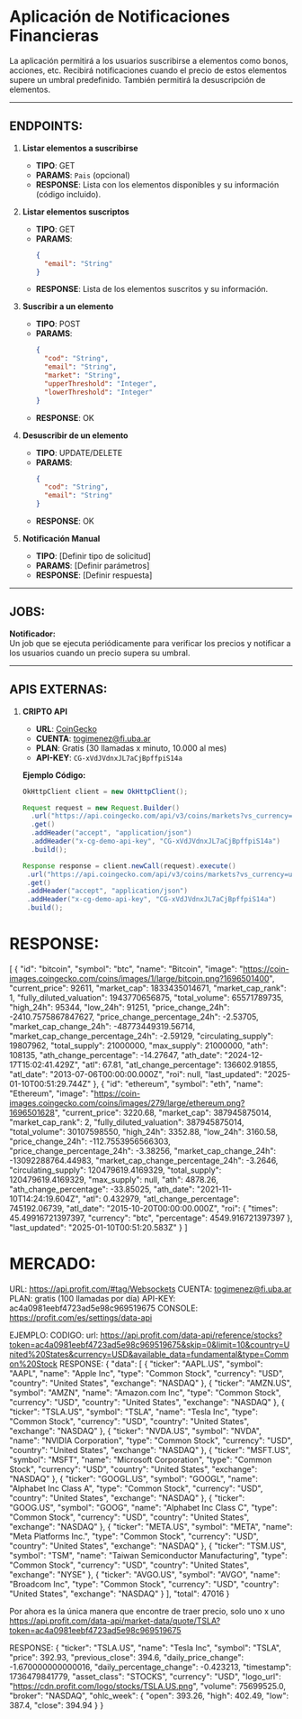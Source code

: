 # Aplicación de Notificaciones Financieras
La aplicación permitirá a los usuarios suscribirse a elementos como bonos, acciones, etc. Recibirá notificaciones cuando el precio de estos elementos supere un umbral predefinido. También permitirá la desuscripción de elementos.

---

## ENDPOINTS:

1. **Listar elementos a suscribirse**
    - **TIPO**: GET
    - **PARAMS**: `Pais` (opcional)
    - **RESPONSE**: Lista con los elementos disponibles y su información (código incluido).

2. **Listar elementos suscriptos**
    - **TIPO**: GET
    - **PARAMS**:
      ```json
      {
        "email": "String"
      }
      ```
    - **RESPONSE**: Lista de los elementos suscritos y su información.

3. **Suscribir a un elemento**
    - **TIPO**: POST
    - **PARAMS**:
      ```json
      {
        "cod": "String",
        "email": "String",
        "market": "String",
        "upperThreshold": "Integer",
        "lowerThreshold": "Integer"
      }
      ```
    - **RESPONSE**: OK

4. **Desuscribir de un elemento**
    - **TIPO**: UPDATE/DELETE
    - **PARAMS**:
      ```json
      {
        "cod": "String",
        "email": "String"
      }
      ```
    - **RESPONSE**: OK

5. **Notificación Manual**
    - **TIPO**: [Definir tipo de solicitud]
    - **PARAMS**: [Definir parámetros]
    - **RESPONSE**: [Definir respuesta]

---

## JOBS:

**Notificador:**  
Un job que se ejecuta periódicamente para verificar los precios y notificar a los usuarios cuando un precio supera su umbral.

---

## APIS EXTERNAS:

1. **CRIPTO API**
    - **URL**: [CoinGecko](https://www.coingecko.com/)
    - **CUENTA**: togimenez@fi.uba.ar
    - **PLAN**: Gratis (30 llamadas x minuto, 10.000 al mes)
    - **API-KEY**: `CG-xVdJVdnxJL7aCjBpffpiS14a`

   **Ejemplo Código:**
   ```java
   OkHttpClient client = new OkHttpClient();
   
   Request request = new Request.Builder()
     .url("https://api.coingecko.com/api/v3/coins/markets?vs_currency=usd&ids=bitcoin%2Cethereum")
     .get()
     .addHeader("accept", "application/json")
     .addHeader("x-cg-demo-api-key", "CG-xVdJVdnxJL7aCjBpffpiS14a")
     .build();
   
   Response response = client.newCall(request).execute()
    .url("https://api.coingecko.com/api/v3/coins/markets?vs_currency=usd&ids=bitcoin%2Cethereum")
    .get()
    .addHeader("accept", "application/json")
    .addHeader("x-cg-demo-api-key", "CG-xVdJVdnxJL7aCjBpffpiS14a")
    .build();
    ```
# RESPONSE:
[
{
"id": "bitcoin",
"symbol": "btc",
"name": "Bitcoin",
"image": "https://coin-images.coingecko.com/coins/images/1/large/bitcoin.png?1696501400",
"current_price": 92611,
"market_cap": 1833435014671,
"market_cap_rank": 1,
"fully_diluted_valuation": 1943770656875,
"total_volume": 65571789735,
"high_24h": 95344,
"low_24h": 91251,
"price_change_24h": -2410.7575867847627,
"price_change_percentage_24h": -2.53705,
"market_cap_change_24h": -48773449319.56714,
"market_cap_change_percentage_24h": -2.59129,
"circulating_supply": 19807962,
"total_supply": 21000000,
"max_supply": 21000000,
"ath": 108135,
"ath_change_percentage": -14.27647,
"ath_date": "2024-12-17T15:02:41.429Z",
"atl": 67.81,
"atl_change_percentage": 136602.91855,
"atl_date": "2013-07-06T00:00:00.000Z",
"roi": null,
"last_updated": "2025-01-10T00:51:29.744Z"
},
{
"id": "ethereum",
"symbol": "eth",
"name": "Ethereum",
"image": "https://coin-images.coingecko.com/coins/images/279/large/ethereum.png?1696501628",
"current_price": 3220.68,
"market_cap": 387945875014,
"market_cap_rank": 2,
"fully_diluted_valuation": 387945875014,
"total_volume": 30107598550,
"high_24h": 3352.88,
"low_24h": 3160.58,
"price_change_24h": -112.7553956566303,
"price_change_percentage_24h": -3.38256,
"market_cap_change_24h": -13092288764.44983,
"market_cap_change_percentage_24h": -3.2646,
"circulating_supply": 120479619.4169329,
"total_supply": 120479619.4169329,
"max_supply": null,
"ath": 4878.26,
"ath_change_percentage": -33.85025,
"ath_date": "2021-11-10T14:24:19.604Z",
"atl": 0.432979,
"atl_change_percentage": 745192.06739,
"atl_date": "2015-10-20T00:00:00.000Z",
"roi": {
"times": 45.49916721397397,
"currency": "btc",
"percentage": 4549.916721397397
},
"last_updated": "2025-01-10T00:51:20.583Z"
}
]

# MERCADO:
URL: https://api.profit.com/#tag/Websockets
CUENTA: togimenez@fi.uba.ar
PLAN: gratis (100 llamadas por día)
API-KEY: ac4a0981eebf4723ad5e98c969519675
CONSOLE: https://profit.com/es/settings/data-api

EJEMPLO:
CODIGO:
url: https://api.profit.com/data-api/reference/stocks?token=ac4a0981eebf4723ad5e98c969519675&skip=0&limit=10&country=United%20States&currency=USD&available_data=fundamental&type=Common%20Stock
RESPONSE:
{
"data": [
{
"ticker": "AAPL.US",
"symbol": "AAPL",
"name": "Apple Inc",
"type": "Common Stock",
"currency": "USD",
"country": "United States",
"exchange": "NASDAQ"
},
{
"ticker": "AMZN.US",
"symbol": "AMZN",
"name": "Amazon.com Inc",
"type": "Common Stock",
"currency": "USD",
"country": "United States",
"exchange": "NASDAQ"
},
{
"ticker": "TSLA.US",
"symbol": "TSLA",
"name": "Tesla Inc",
"type": "Common Stock",
"currency": "USD",
"country": "United States",
"exchange": "NASDAQ"
},
{
"ticker": "NVDA.US",
"symbol": "NVDA",
"name": "NVIDIA Corporation",
"type": "Common Stock",
"currency": "USD",
"country": "United States",
"exchange": "NASDAQ"
},
{
"ticker": "MSFT.US",
"symbol": "MSFT",
"name": "Microsoft Corporation",
"type": "Common Stock",
"currency": "USD",
"country": "United States",
"exchange": "NASDAQ"
},
{
"ticker": "GOOGL.US",
"symbol": "GOOGL",
"name": "Alphabet Inc Class A",
"type": "Common Stock",
"currency": "USD",
"country": "United States",
"exchange": "NASDAQ"
},
{
"ticker": "GOOG.US",
"symbol": "GOOG",
"name": "Alphabet Inc Class C",
"type": "Common Stock",
"currency": "USD",
"country": "United States",
"exchange": "NASDAQ"
},
{
"ticker": "META.US",
"symbol": "META",
"name": "Meta Platforms Inc.",
"type": "Common Stock",
"currency": "USD",
"country": "United States",
"exchange": "NASDAQ"
},
{
"ticker": "TSM.US",
"symbol": "TSM",
"name": "Taiwan Semiconductor Manufacturing",
"type": "Common Stock",
"currency": "USD",
"country": "United States",
"exchange": "NYSE"
},
{
"ticker": "AVGO.US",
"symbol": "AVGO",
"name": "Broadcom Inc",
"type": "Common Stock",
"currency": "USD",
"country": "United States",
"exchange": "NASDAQ"
}
],
"total": 47016
}

Por ahora es la única manera que encontre de traer precio, solo uno x uno
https://api.profit.com/data-api/market-data/quote/TSLA?token=ac4a0981eebf4723ad5e98c969519675

RESPONSE:
{
"ticker": "TSLA.US",
"name": "Tesla Inc",
"symbol": "TSLA",
"price": 392.93,
"previous_close": 394.6,
"daily_price_change": -1.670000000000016,
"daily_percentage_change": -0.423213,
"timestamp": 1736479841779,
"asset_class": "STOCKS",
"currency": "USD",
"logo_url": "https://cdn.profit.com/logo/stocks/TSLA.US.png",
"volume": 75699525.0,
"broker": "NASDAQ",
"ohlc_week": {
"open": 393.26,
"high": 402.49,
"low": 387.4,
"close": 394.94
}
}
